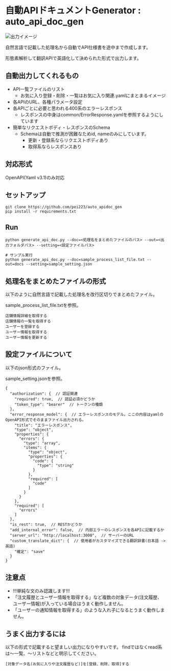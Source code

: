 # 自動APIドキュメントGenerator : auto_api_doc_gen
![出力イメージ](https://user-images.githubusercontent.com/19645346/133891392-0abbfb2f-a0c7-44bf-96c8-05604a5e2cdc.png)

自然言語で記載した処理名から自動でAPI仕様書を途中まで作成します。

形態素解析して翻訳APIで英語化して決められた形式で出力します。


## 自動出力してくれるもの
- API一覧ファイルのリスト
    - お気に入り登録・削除・一覧はお気に入り関連.yamlにまとまるイメージ
- 各APIのURL、各種パラメータ設定
- 各APIごとに必要と思われる400系のエラーレスポンス
    - レスポンスの中身はcommon/ErrorResponse.yamlを参照するようにしています
- 簡単なリクエストボディ・レスポンスのSchema
    - Schemaは自動で推測が困難なためid, nameのみにしています。
        - 更新・登録系ならリクエストボディあり
        - 取得系ならレスポンスあり

## 対応形式
OpenAPI(Yaml v3.1)のみ対応


## セットアップ
```
git clone https://github.com/pei223/auto_apidoc_gen
pip install -r requirements.txt
```

## Run
```
python generate_api_doc.py --doc=<処理名をまとめたファイルのパス> --out=<出力フォルダパス> --setting=<設定ファイルパス>

# サンプル実行
python generate_api_doc.py --doc=sample_process_list_file.txt --out=docs --setting=sample_setting.json
```


## 処理名をまとめたファイルの形式
以下のように自然言語で記載した処理名を改行区切りでまとめたファイル。

sample_process_list_file.txtを参照。
```
店舗情報詳細を取得する
店舗情報の一覧を取得する
ユーザーを登録する
ユーザー情報を取得する
ユーザー情報を更新する
```

## 設定ファイルについて
以下のjson形式のファイル。

sample_setting.jsonを参照。
```
{
  "authorization": {  // 認証関連
    "required": true,  // 認証必須かどうか
    "token_type": "bearer"  // トークンの種類
  },
  "error_response_model": {  // エラーレスポンスのモデル。ここの内容はyamlのOpenAPI形式でそのままファイル出力される。
    "title": "エラーレスポンス",
    "type": "object",
    "properties": {
      "errors": {
        "type": "array",
        "items": {
          "type": "object",
          "properties": {
            "code": {
              "type": "string"
            }
          },
          "required": [
            "code"
          ]
        }
      }
    },
    "required": [
      "errors"
    ]
  },
  "is_rest": true,  // RESTかどうか
  "add_internal_error": false,  // 内部エラーのレスポンスを各APIに記載するか
  "server_url": "http://localhost:3000",  // サーバーのURL
  "custom_translate_dict": {  // 使用者がカスタマイズできる翻訳辞書(日本語 -> 英語)
    "確定": "save"
  }
}
```


## 注意点
- !!!単純な文のみ認識します!!!
- 「注文履歴とユーザー情報を取得する」など複数の対象データ(注文履歴、ユーザー情報)が入っている場合はうまく動作しません。
- 「ユーザーの通知情報を取得する」のような入れ子になるとうまく動作しません。


## うまく出力するには
以下の形式で記載すると望ましい出力になりやすいです。
findではなくread系は～一覧、～リストなどと明示してください。
```
[対象データ名(お気に入りや注文履歴など)]を[登録、削除、取得]する
```





